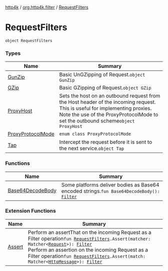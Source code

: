 [http4k](../../index.md) / [org.http4k.filter](../index.md) / [RequestFilters](./index.md)

# RequestFilters

`object RequestFilters`

### Types

| Name | Summary |
|---|---|
| [GunZip](-gun-zip/index.md) | Basic UnGZipping of Request.`object GunZip` |
| [GZip](-g-zip/index.md) | Basic GZipping of Request.`object GZip` |
| [ProxyHost](-proxy-host/index.md) | Sets the host on an outbound request from the Host header of the incoming request. This is useful for implementing proxies. Note the use of the ProxyProtocolMode to set the outbound scheme`object ProxyHost` |
| [ProxyProtocolMode](-proxy-protocol-mode/index.md) | `enum class ProxyProtocolMode` |
| [Tap](-tap/index.md) | Intercept the request before it is sent to the next service.`object Tap` |

### Functions

| Name | Summary |
|---|---|
| [Base64DecodeBody](-base64-decode-body.md) | Some platforms deliver bodies as Base64 encoded strings.`fun Base64DecodeBody(): `[`Filter`](../../org.http4k.core/-filter/index.md) |

### Extension Functions

| Name | Summary |
|---|---|
| [Assert](../-assert.md) | Perform an assertThat on the incoming Request as a Filter operation`fun `[`RequestFilters`](./index.md)`.Assert(matcher: Matcher<`[`Request`](../../org.http4k.core/-request/index.md)`>): `[`Filter`](../../org.http4k.core/-filter/index.md)<br>Perform an assertion on the incoming Request as a Filter operation`fun `[`RequestFilters`](./index.md)`.Assert(match: Matcher<`[`HttpMessage`](../../org.http4k.core/-http-message/index.md)`>): `[`Filter`](../../org.http4k.core/-filter/index.md) |
